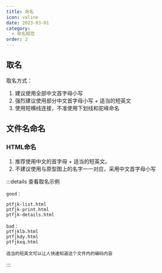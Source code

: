 ```yaml
---
title: 命名
icon: valine
date: 2023-03-01
category:
  + 命名规范
order: 2
---
```


## 取名

取名方式：
1. 建议使用全部中文首字母小写
1. 强烈建议使用部分中文首字母小写 + 适当的短英文
1. 使用短横线连接，不准使用下划线和驼峰命名

## 文件名命名

### HTML命名

1. 推荐使用中文的首字母 + 适当的短英文。
1. 不建议使用与原型图上的名字一一对应，采用中文首字母小写

:::details 查看取名示例

```text
good：

ptfjk-list.html
ptfjk-print.html
ptfjk-details.html

bad：
ptfjklb.html
ptfjkdy.html
ptfjkxq.html

适当的短英文可以让人快速知道这个文件内的编码内容

```

:::
